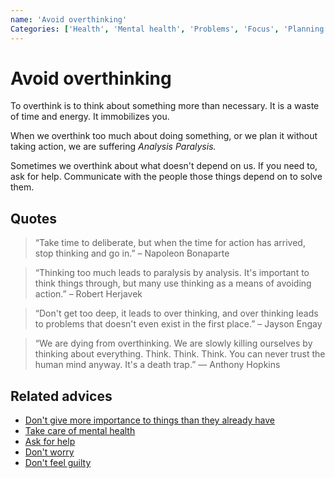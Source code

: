 ```yaml
---
name: 'Avoid overthinking'
Categories: ['Health', 'Mental health', 'Problems', 'Focus', 'Planning', 'Choices', 'Future']
---
```

# Avoid overthinking

To overthink is to think about something more than necessary. It is a waste of time and energy. It immobilizes you.

When we overthink too much about doing something, or we plan it without taking action, we are suffering _Analysis Paralysis._

Sometimes we overthink about what doesn't depend on us. If you need to, ask for help. Communicate with the people those things depend on to solve them.

## Quotes

> “Take time to deliberate, but when the time for action has arrived, stop thinking and go in.” – Napoleon Bonaparte

> “Thinking too much leads to paralysis by analysis. It's important to think things through, but many use thinking as a means of avoiding action.” – Robert Herjavek

> “Don't get too deep, it leads to over thinking, and over thinking leads to problems that doesn't even exist in the first place.” – Jayson Engay

> “We are dying from overthinking. We are slowly killing ourselves by thinking about everything. Think. Think. Think. You can never trust the human mind anyway. It's a death trap.” ― Anthony Hopkins

## Related advices

- [Don't give more importance to things than they already have](../Don't%20give%20more%20importance%20to%20things%20than%20they%20already%20have/index.md)
- [Take care of mental health](../Take%20care%20of%20mental%20health/index.md)
- [Ask for help](../Ask%20for%20help/index.md)
- [Don't worry](../Don't%20worry/index.md)
- [Don't feel guilty](../Don't%20feel%20guilty/index.md)